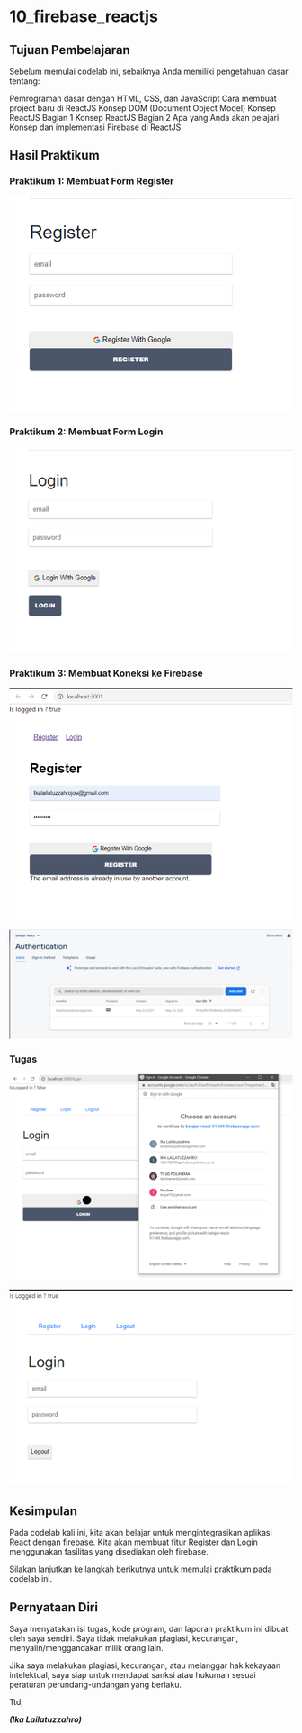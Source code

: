 # 10_firebase_reactjs

## Tujuan Pembelajaran

Sebelum memulai codelab ini, sebaiknya Anda memiliki pengetahuan dasar tentang:

Pemrograman dasar dengan HTML, CSS, dan JavaScript
Cara membuat project baru di ReactJS
Konsep DOM (Document Object Model)
Konsep ReactJS Bagian 1
Konsep ReactJS Bagian 2
Apa yang Anda akan pelajari
Konsep dan implementasi Firebase di ReactJS

## Hasil Praktikum

### Praktikum 1: Membuat Form Register

![Hasil Register1](img/register1.png)

### Praktikum 2: Membuat Form Login

![Hasil Login2](img/login.png)

### Praktikum 3: Membuat Koneksi ke Firebase


![Hasil register2](img/register2.PNG)

![Hasil register2](img/auth.PNG)


### Tugas

![Hasil login1](img/logintugas.PNG)

![Hasil logout3](img/Logout.png)


## Kesimpulan

Pada codelab kali ini, kita akan belajar untuk mengintegrasikan aplikasi React dengan firebase. Kita akan membuat fitur Register dan Login menggunakan fasilitas yang disediakan oleh firebase.

Silakan lanjutkan ke langkah berikutnya untuk memulai praktikum pada codelab ini.

## Pernyataan Diri

Saya menyatakan isi tugas, kode program, dan laporan praktikum ini dibuat oleh saya sendiri. Saya tidak melakukan plagiasi, kecurangan, menyalin/menggandakan milik orang lain.

Jika saya melakukan plagiasi, kecurangan, atau melanggar hak kekayaan intelektual, saya siap untuk mendapat sanksi atau hukuman sesuai peraturan perundang-undangan yang berlaku.

Ttd,

***(Ika Lailatuzzahro)***

